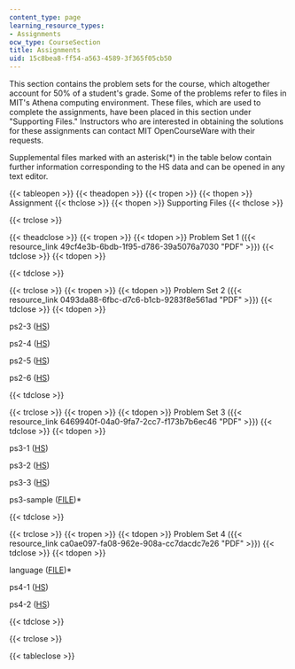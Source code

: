 ```yaml
---
content_type: page
learning_resource_types:
- Assignments
ocw_type: CourseSection
title: Assignments
uid: 15c8bea8-ff54-a563-4589-3f365f05cb50
---
```


  

This section contains the problem sets for the course, which altogether account for 50% of a student's grade. Some of the problems refer to files in MIT's Athena computing environment. These files, which are used to complete the assignments, have been placed in this section under "Supporting Files." Instructors who are interested in obtaining the solutions for these assignments can contact MIT OpenCourseWare with their requests.

Supplemental files marked with an asterisk(\*) in the table below contain further information corresponding to the HS data and can be opened in any text editor.

  

{{< tableopen >}}
{{< theadopen >}}
{{< tropen >}}
{{< thopen >}}
Assignment
{{< thclose >}}
{{< thopen >}}
Supporting Files
{{< thclose >}}

{{< trclose >}}

{{< theadclose >}}
{{< tropen >}}
{{< tdopen >}}
Problem Set 1 ({{< resource_link 49cf4e3b-6bdb-1f95-d786-39a5076a7030 "PDF" >}})
{{< tdclose >}}
{{< tdopen >}}

{{< tdclose >}}

{{< trclose >}}
{{< tropen >}}
{{< tdopen >}}
Problem Set 2 ({{< resource_link 0493da88-6fbc-d7c6-b1cb-9283f8e561ad "PDF" >}})
{{< tdclose >}}
{{< tdopen >}}


ps2-3 ([HS](/courses/electrical-engineering-and-computer-science/6-827-multithreaded-parallelism-languages-and-compilers-fall-2002/assignments/ps23.hs))

ps2-4 ([HS](/courses/electrical-engineering-and-computer-science/6-827-multithreaded-parallelism-languages-and-compilers-fall-2002/assignments/ps24.hs))

ps2-5 ([HS](/courses/electrical-engineering-and-computer-science/6-827-multithreaded-parallelism-languages-and-compilers-fall-2002/assignments/ps25.hs))

ps2-6 ([HS](/courses/electrical-engineering-and-computer-science/6-827-multithreaded-parallelism-languages-and-compilers-fall-2002/assignments/ps26.hs))


{{< tdclose >}}

{{< trclose >}}
{{< tropen >}}
{{< tdopen >}}
Problem Set 3 ({{< resource_link 6469940f-04a0-9fa7-2cc7-f173b7b6ec46 "PDF" >}})
{{< tdclose >}}
{{< tdopen >}}


ps3-1 ([HS](/courses/electrical-engineering-and-computer-science/6-827-multithreaded-parallelism-languages-and-compilers-fall-2002/assignments/ps31.hs))

ps3-2 ([HS](/courses/electrical-engineering-and-computer-science/6-827-multithreaded-parallelism-languages-and-compilers-fall-2002/assignments/ps32.hs))

ps3-3 ([HS](/courses/electrical-engineering-and-computer-science/6-827-multithreaded-parallelism-languages-and-compilers-fall-2002/assignments/ps33.hs))

ps3-sample ([FILE](/courses/electrical-engineering-and-computer-science/6-827-multithreaded-parallelism-languages-and-compilers-fall-2002/assignments/ps3sample1.txt))\*


{{< tdclose >}}

{{< trclose >}}
{{< tropen >}}
{{< tdopen >}}
Problem Set 4 ({{< resource_link ca0ae097-fa08-962e-908a-cc7dacdc7e26 "PDF" >}})
{{< tdclose >}}
{{< tdopen >}}


language ([FILE](/courses/electrical-engineering-and-computer-science/6-827-multithreaded-parallelism-languages-and-compilers-fall-2002/assignments/language.txt))\*

ps4-1 ([HS](/courses/electrical-engineering-and-computer-science/6-827-multithreaded-parallelism-languages-and-compilers-fall-2002/assignments/ps41.hs))

ps4-2 ([HS](/courses/electrical-engineering-and-computer-science/6-827-multithreaded-parallelism-languages-and-compilers-fall-2002/assignments/ps42.hs))


{{< tdclose >}}

{{< trclose >}}

{{< tableclose >}}